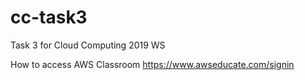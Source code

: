 # cc-task3
Task 3 for Cloud Computing 2019 WS

How to access AWS Classroom
https://www.awseducate.com/signin
